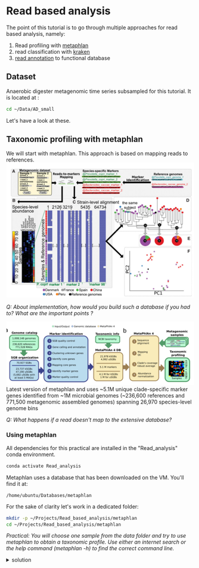 # Read based  analysis
The point of this tutorial is to go through multiple approaches for read based analysis, namely:

 1. Read profiling with [metaphlan](https://huttenhower.sph.harvard.edu/metaphlan/)
 2. read classification with [kraken](https://github.com/DerrickWood/kraken2/wiki)
 3. [read annotation](https://www.nature.com/articles/s41467-023-36633-7#Sec18) to functional database

## Dataset
Anaerobic digester metagenomic time series subsampled for this tutorial. It is located at :
```bash
cd ~/Data/AD_small
```
Let's have a look at these.

## Taxonomic profiling with metaphlan

We will start with metaphlan. This approach is based on mapping reads to references. 
![metaphlan](/Figures/metaphlan.png)

*Q: About implementation, how would you build such a database if you had to? What are the important points ?*

![metaphlan4](/Figures/metaphlan4.png)
Latest version of metaphlan and uses ~5.1M unique clade-specific marker genes identified from ~1M microbial genomes (~236,600 references and 771,500 metagenomic assembled genomes) spanning 26,970 species-level genome bins

*Q: What happens if a read doesn't map to the extensive database?*

### Using metaphlan 
All dependencies for this practical are installed in the "Read_analysis" conda environment. 

```bash
conda activate Read_analysis
```
Metaphlan uses a database that has been downloaded on the VM. You'll find it at:

    /home/ubuntu/Databases/metaphlan

For the sake of clarity let's work in a dedicated folder:
```bash
mkdir -p ~/Projects/Read_based_analysis/metaphlan 
cd ~/Projects/Read_based_analysis/metaphlan
```

*Practical: You will choose one sample from the data folder and try to use metaphlan to obtain a taxonomic profile. Use either an internet search or the help command (metaphlan -h) to find the correct command line.*

<details><summary> solution</summary>
<p>

```
metaphlan metagenome_1.fastq,metagenome_2.fastq --bowtie2db path_to_metaphlan_db --bowtieout out.bz2 --nproc 5 --input_type fastq -o profiled_metagenome.txt
```

 </p>

*Q: We did the analysis for a unique sample, how would you proceed if you wanted to apply metaphlan to all samples?*

### Results files 

*Q: What does each column means? What are NCBI_tax_id?*

*Practical: Use a series of 2 grep commands to select species level description, the first one selecting for species and the second using the -v option to unselect the non needed lines.*

*Practical2: Run at least another sample and use the command 'merge_metaphlan_tables.py' to merge results into a unique file. Warning, this command generate an output on stdout, you will need to redirect that output.* 

*Practical3: Lets generate a cleaner file, with only species. To do so*
 - use grep to select the header (clade....) and write it to an output file (>)
 - use chained grep command to select only species, but add a third command to the chain, the 'cut' command to remove anything before "|s__"
 - once you have the correct one, redirect output to file in which you wrote the header. Beware that if you don't use >> it will overwrite it.

*Practical4: if we have time, open R, generate a quick heatmap*

## Read classification with kraken2
Kraken uses kmers from reads to allow for fast classification of reads. 

![kmer](/Figures/kmer.png)

*Q: why do we use kmer? How many kmer of size 30 are there?*

![kraken](/Figures/kraken.png)

### Using kraken
As before lets work in a dedicated folder:

```bash
cd ~/Projects/Read_based_analysis 
mkdir kraken
cd kraken
```
*Practical: Use either internet of the -h option when calling kraken to devise the correct command line. You will need to choose a sample from the data folder and you will need the kraken database which is located at:*
 
 ```bash
 /home/ubuntu/Databases/kraken
```
 
<details><summary> solution</summary>
<p>

```
kraken2 --db ~/Databases/kraken R1.fastq R2.fastq --threads 8 --use-names --report report.txt --output sample
```

 </p>
 
### Results

*Q: How many reads have been classified? Why did this happen?*

If using the option --report, we've generated 2 files. Let's have a look at these. There is no header, so making sense of these is not immediate, let's check the [documentation](https://github.com/DerrickWood/kraken2/blob/master/docs/MANUAL.markdown).
 
*Practical: Now that we understand the output, use a simple grep command to select species level classification. *

*Q: How many species is there, ? Why is this different from metaphlan? *

*Q2: How would you merge different reports from different samples?*

We can visualise the kraken report as a Krona plot. 

```bash
cd ~/Projects/Read_based_analysis/kraken
ktImportTaxonomy -q 1 -t 5 kraken_report.txt -o kraken_krona_report.html
```

*Practical: download this html file from the server and open it with your browser. You should obtain something similar to below, but interactive*

![Krona](/Figures/Krona.png)

## Read annotation against CARD with diamond
Sometimes we are more interested on functions than taxonomy, this too can be done at the reads level. Here we are going to use the CARD database to assess level of ARG in these samples. We are re-implementing the method from [here](https://www.nature.com/articles/s41467-023-36633-7#Sec18).

### 1) Diamond

Diamond is approximately blast but faster.
![diamond](/Figures/diamond.png)

In blast and diamond as well, the following convention is used:
![diamond](/Figures/diamond1.png)

*Practical: Devise the correct command line to annotate reads. Use the following options together.*

 - -more--sensitive
 - -e 1.e-10 
 - --id 80
 - --query-cover 70
 - -f6 qseqid sseqid qstart qend qlen sstart send slen length pident evalue bitscore

The database is located at:

    /home/ubuntu/Databases/card_5_10_21/CARD_51021_2.0.8.dmnd

*Q: What does each option used means?*

![coverage](/Figures/cov_explained.png)

### 2) Filtering output

While diamond identify correctly reads similar to database, Some of these hit could be still spurious even after previous filtering options. 
![diamond](/Figures/diamond2.png)

*Q: We want to make sure that any of the flaged card entry is not spuriously so. We want to filter by breadth of coverage on the each card entry. List the steps we need to take to do so.*   

*Practical: use the script filter_breadth_subject.py to filter_out both R1 and R2 files. It is located at:*

    /home/ubuntu/repos/GastroPak_Workshop/scripts/filter_breadth_subject.py

### 3) ARG coverage
*Q: How do we assess the mean depth of coverage? List some simple step you would need to realise to get this information for each CARD entry.*

*Practical: use the script filter_breadth_subject.py to filter_out both R1 and R2 files. It is located at:*

    /home/ubuntu/repos/GastroPak_Workshop/scripts/get_depth_of_coverage.py
